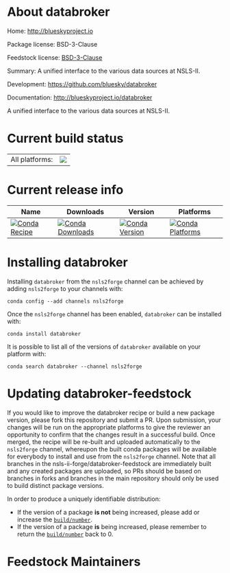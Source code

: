 About databroker
================

Home: http://blueskyproject.io

Package license: BSD-3-Clause

Feedstock license: [BSD-3-Clause](https://github.com/nsls-ii-forge/databroker-feedstock/blob/master/LICENSE.txt)

Summary: A unified interface to the various data sources at NSLS-II.

Development: https://github.com/bluesky/databroker

Documentation: http://blueskyproject.io/databroker

A unified interface to the various data sources at NSLS-II.

Current build status
====================


<table><tr><td>All platforms:</td>
    <td>
      <a href="https://dev.azure.com/nsls2forge/nsls2forge/_build/latest?definitionId=29&branchName=master">
        <img src="https://dev.azure.com/nsls2forge/nsls2forge/_apis/build/status/databroker-feedstock?branchName=master">
      </a>
    </td>
  </tr>
</table>

Current release info
====================

| Name | Downloads | Version | Platforms |
| --- | --- | --- | --- |
| [![Conda Recipe](https://img.shields.io/badge/recipe-databroker-green.svg)](https://anaconda.org/nsls2forge/databroker) | [![Conda Downloads](https://img.shields.io/conda/dn/nsls2forge/databroker.svg)](https://anaconda.org/nsls2forge/databroker) | [![Conda Version](https://img.shields.io/conda/vn/nsls2forge/databroker.svg)](https://anaconda.org/nsls2forge/databroker) | [![Conda Platforms](https://img.shields.io/conda/pn/nsls2forge/databroker.svg)](https://anaconda.org/nsls2forge/databroker) |

Installing databroker
=====================

Installing `databroker` from the `nsls2forge` channel can be achieved by adding `nsls2forge` to your channels with:

```
conda config --add channels nsls2forge
```

Once the `nsls2forge` channel has been enabled, `databroker` can be installed with:

```
conda install databroker
```

It is possible to list all of the versions of `databroker` available on your platform with:

```
conda search databroker --channel nsls2forge
```




Updating databroker-feedstock
=============================

If you would like to improve the databroker recipe or build a new
package version, please fork this repository and submit a PR. Upon submission,
your changes will be run on the appropriate platforms to give the reviewer an
opportunity to confirm that the changes result in a successful build. Once
merged, the recipe will be re-built and uploaded automatically to the
`nsls2forge` channel, whereupon the built conda packages will be available for
everybody to install and use from the `nsls2forge` channel.
Note that all branches in the nsls-ii-forge/databroker-feedstock are
immediately built and any created packages are uploaded, so PRs should be based
on branches in forks and branches in the main repository should only be used to
build distinct package versions.

In order to produce a uniquely identifiable distribution:
 * If the version of a package **is not** being increased, please add or increase
   the [``build/number``](https://conda.io/docs/user-guide/tasks/build-packages/define-metadata.html#build-number-and-string).
 * If the version of a package **is** being increased, please remember to return
   the [``build/number``](https://conda.io/docs/user-guide/tasks/build-packages/define-metadata.html#build-number-and-string)
   back to 0.

Feedstock Maintainers
=====================


